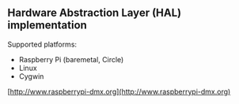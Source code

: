 ## Hardware Abstraction Layer (HAL) implementation ##

Supported platforms:

- Raspberry Pi (baremetal, Circle)
- Linux
- Cygwin

[http://www.raspberrypi-dmx.org](http://www.raspberrypi-dmx.org)

